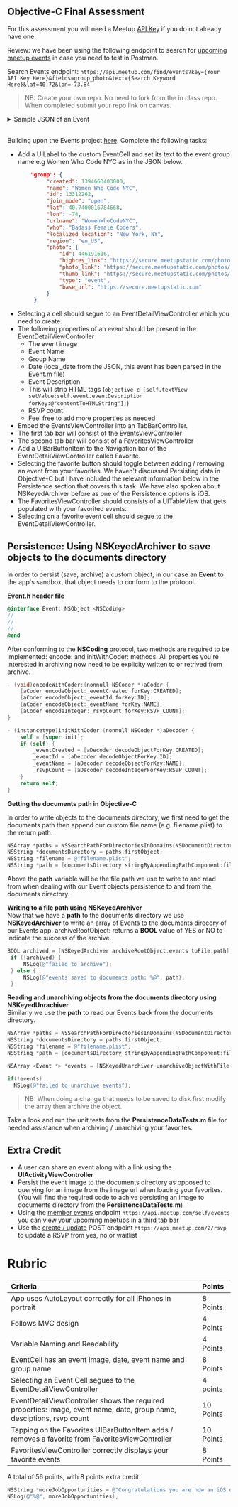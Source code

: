 ## Objective-C Final Assessment

For this assessment you will need a Meetup [API Key](https://secure.meetup.com/meetup_api/key/) if you do not already have one.

Review: we have been using the following endpoint to search for [upcoming meetup events](https://www.meetup.com/meetup_api/docs/find/upcoming_events/) in case you need to test in Postman.

Search Events endpoint: ``` https://api.meetup.com/find/events?key={Your API Key Here}&fields=group_photo&text={Search Keyword Here}&lat=40.72&lon=-73.84 ```

>NB: Create your own repo. No need to fork from the in class repo. When completed submit your repo link on canvas.

<details>
   <summary>Sample JSON of an Event</summary>
   
   ```json
   {
	"created": 1439657859000,
	"duration": 7200000,
	"id": "hzfzjlyxjbdb",
	"name": "CocoaPods Peer Lab",
	"rsvp_limit": 32,
	"status": "upcoming",
	"time": 1527949800000,
	"local_date": "2018-06-02",
	"local_time": "10:30",
	"updated": 1505095533000,
	"utc_offset": -14400000,
	"waitlist_count": 0,
	"yes_rsvp_count": 6,
	"venue": {
		"id": 25300742,
		"name": "Artsy",
		"lat": 40.71895980834961,
		"lon": -74.00279235839844,
		"repinned": false,
		"address_1": "401 Broadway, Floor 24",
		"city": "New York",
		"country": "us",
		"localized_country_name": "USA",
		"zip": "",
		"state": "NY"
	},
	"group": {
		"created": 1381502549000,
		"name": "CocoaPods NYC",
		"id": 10646912,
		"join_mode": "open",
		"lat": 40.720001220703125,
		"lon": -74,
		"urlname": "CocoaPods-NYC",
		"who": "Devs",
		"localized_location": "New York, NY",
		"region": "en_US",
		"timezone": "US/Eastern",
		"photo": {
			"id": 305950572,
			"highres_link": "https://secure.meetupstatic.com/photos/event/2/9/4/c/highres_305950572.jpeg",
			"photo_link": "https://secure.meetupstatic.com/photos/event/2/9/4/c/600_305950572.jpeg",
			"thumb_link": "https://secure.meetupstatic.com/photos/event/2/9/4/c/thumb_305950572.jpeg",
			"type": "event",
			"base_url": "https://secure.meetupstatic.com"
		}
	},
	"link": "https://www.meetup.com/CocoaPods-NYC/events/250744995/",
	"description": "<p>Here's the idea: come join other NYC developers for a peer-based learning lab. You've got a question? Maybe someone can provide you with some insight. Maybe you can help someone else. Bring a laptop and some code to work on.</p> <p>We'll have coffee, cereal, and pizza at the end. If you have dietary restrictions, please let the group organize know when you arrive – we're happy to accommodate you. Everyone is also welcome to bring snacks, too.</p> <p>This event falls under the CocoaPods Code of Conduct, available at <a href=\"http://cocoapods.org/legal\" class=\"linkified\">http://cocoapods.org/legal</a> Please respect it, the organizers take it seriously.</p> ",
	"how_to_find_us": "24th floor – just tell security you're here for the Artsy thing. They might need to see ID.",
	"visibility": "public"
}
   ```
   
</details>

<br>

Building upon the Events project [here](https://github.com/C4Q/AC-iOS-EventsApp-ObjC). Complete the following tasks: 

* Add a UILabel to the custom EventCell and set its text to the event group name e.g Women Who Code NYC as in the JSON below. 
   ```json
       "group": {
            "created": 1394663403000,
            "name": "Women Who Code NYC",
            "id": 13312262,
            "join_mode": "open",
            "lat": 40.7400016784668,
            "lon": -74,
            "urlname": "WomenWhoCodeNYC",
            "who": "Badass Female Coders",
            "localized_location": "New York, NY",
            "region": "en_US",
            "photo": {
                "id": 446191616,
                "highres_link": "https://secure.meetupstatic.com/photos/event/7/b/8/0/highres_446191616.jpeg",
                "photo_link": "https://secure.meetupstatic.com/photos/event/7/b/8/0/600_446191616.jpeg",
                "thumb_link": "https://secure.meetupstatic.com/photos/event/7/b/8/0/thumb_446191616.jpeg",
                "type": "event",
                "base_url": "https://secure.meetupstatic.com"
            }
        }
   ```
* Selecting a cell should segue to an EventDetailViewController which you need to create.
* The following properties of an event should be present in the EventDetailViewController
   * The event image 
   * Event Name 
   * Group Name 
   * Date (local_date from the JSON, this event has been parsed in the Event.m file)
   * Event Description
   	* This will strip HTML tags (```objective-c [self.textView setValue:self.event.eventDescription forKey:@"contentToHTMLString"];```)
   * RSVP count
   * Feel free to add more properties as needed
* Embed the EventsViewController into an TabBarController. 
* The first tab bar will consist of the EventsViewController
* The second tab bar will consist of a FavoritesViewController
* Add a UIBarButtonItem to the Navigation bar of the EventDetailViewController called Favorite. 
* Selecting the favorite button should toggle between adding / removing an event from your favorites. We haven't discussed Persisting data in Objective-C but I have included the relevant information below in the Persistence section that covers this task. We have also spoken about NSKeyedArchiver before as one of the Persistence options is iOS. 
* The FavoritesViewController should consists of a UITableView that gets populated with your favorited events. 
* Selecting on a favorite event cell should segue to the EventDetailViewController. 

## Persistence: Using NSKeyedArchiver to save objects to the documents directory

In order to persist (save, archive) a custom object, in our case an **Event** to the app's sandbox, that object needs to conform to the <NSCoding> protocol.

**Event.h header file**
```objective-c 
@interface Event: NSObject <NSCoding>
//
//
//
@end
```
   
After conforming to the **NSCoding** protocol,  two methods are required to be implemented: encode: and initWithCoder: methods. All properties you're interested in archiving now need to be explicity written to or retrived from archive. 

```objective-c 
- (void)encodeWithCoder:(nonnull NSCoder *)aCoder {
    [aCoder encodeObject:_eventCreated forKey:CREATED];
    [aCoder encodeObject:_eventId forKey:ID];
    [aCoder encodeObject:_eventName forKey:NAME];
    [aCoder encodeInteger:_rsvpCount forKey:RSVP_COUNT];
}

- (instancetype)initWithCoder:(nonnull NSCoder *)aDecoder {
    self = [super init];
    if (self) {
        _eventCreated = [aDecoder decodeObjectForKey:CREATED];
        _eventId = [aDecoder decodeObjectForKey:ID];
        _eventName = [aDecoder decodeObjectForKey:NAME];
        _rsvpCount = [aDecoder decodeIntegerForKey:RSVP_COUNT];
    }
    return self;
}
```

**Getting the documents path in Objective-C**  

In order to write objects to the documents directory, we first need to get the documents path then append our custom file name (e.g. filename.plist) to the return path. 

```objective-c 
NSArray *paths = NSSearchPathForDirectoriesInDomains(NSDocumentDirectory, NSUserDomainMask, YES);
NSString *documentsDirectory = paths.firstObject;
NSString *filename = @"filename.plist";
NSString *path = [documentsDirectory stringByAppendingPathComponent:filename];
```

Above the **path** variable will be the file path we use to write to and read from when dealing with our Event objects persistence to and from the documents directory. 

**Writing to a file path using NSKeyedArchiver**  
Now that we have a **path** to the documents directory we use **NSKeyedArchiver** to write an array of Events to the documents direcory of our Events app. archiveRootObject: returns a **BOOL** value of YES or NO to indicate the success of the archive.

```objective-c 
BOOL archived = [NSKeyedArchiver archiveRootObject:events toFile:path];
 if (!archived) {
     NSLog(@"failed to archive");
 } else {
     NSLog(@"events saved to documents path: %@", path);
 }
```

**Reading and unarchiving objects from the documents directory using NSKeyedUnrachiver**  
Similarly we use the **path** to read our Events back from the documents directory. 

```objective-c 
NSArray *paths = NSSearchPathForDirectoriesInDomains(NSDocumentDirectory, NSUserDomainMask, YES);
NSString *documentsDirectory = paths.firstObject;
NSString *filename = @"filename.plist";
NSString *path = [documentsDirectory stringByAppendingPathComponent:filename];

NSArray <Event *> *events = [NSKeyedUnarchiver unarchiveObjectWithFile:path];

if(!events)
  NSLog(@"failed to unarchive events");
```

>NB: When doing a change that needs to be saved to disk first modify the array then archive the object. 
   
Take a look and run the unit tests from the **PersistenceDataTests.m** file for needed assistance when archiving / unarchiving your favorites. 

## Extra Credit 
* A user can share an event along with a link using the **UIActivityViewController** 
* Persist the event image to the documents directory as opposed to querying for an image from the image url when loading your favorites. (You will find the required code to achive persisting an image to documents directory from the **PersistenceDataTests.m**)
* Using the [member events](https://www.meetup.com/meetup_api/docs/self/events/) endpoint ```https://api.meetup.com/self/events``` you can view your upcoming meetups in a third tab bar 
* Use the [create / update](https://www.meetup.com/meetup_api/docs/2/rsvp/#create) POST endpoint ```https://api.meetup.com/2/rsvp ``` to update a RSVP from yes, no or waitlist

# Rubric

| Criteria | Points |
| :------|:-------|
| App uses AutoLayout correctly for all iPhones in portrait | 8 Points |
| Follows MVC design | 4 Points |
| Variable Naming and Readability | 4 Points |
| EventCell has an event image, date, event name and group name | 8 Points |
| Selecting an Event Cell segues to the EventDetailViewController | 4 points |
| EventDetailViewController shows the required properties: image, event name, date, group name, desciptions, rsvp count | 10 Points |
| Tapping on the Favorites UIBarButtonItem adds / removes a favorite from FavoritesViewController | 10 Points |
| FavoritesViewController correctly displays your favorite events | 8 Points |

A total of 56 points, with 8 points extra credit.

```objective-c
NSString *moreJobOpportunities = @"Congratulations you are now an iOS developer knowledgeable in Swift and Objective-C";
NSLog(@"%@", moreJobOpportunities);
```
